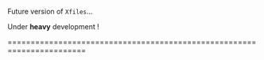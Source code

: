 Future version of `Xfiles`...

Under **heavy** development !

=======================================================================

